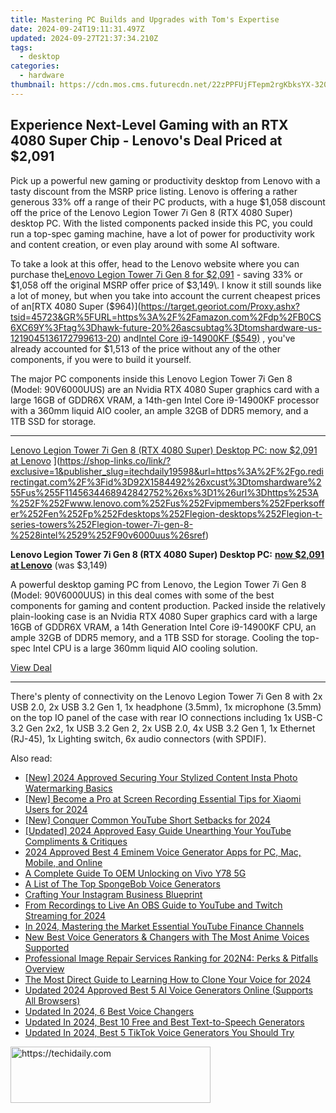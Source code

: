 ```yaml
---
title: Mastering PC Builds and Upgrades with Tom's Expertise
date: 2024-09-24T19:11:31.497Z
updated: 2024-09-27T21:37:34.210Z
tags:
  - desktop
categories:
  - hardware
thumbnail: https://cdn.mos.cms.futurecdn.net/22zPPFUjFTepm2rgKbksYX-320-80.jpg
---
```


## Experience Next-Level Gaming with an RTX 4080 Super Chip - Lenovo's Deal Priced at $2,091

Pick up a powerful new gaming or productivity desktop from Lenovo with a tasty discount from the MSRP price listing. Lenovo is offering a rather generous 33% off a range of their PC products, with a huge $1,058 discount off the price of the Lenovo Legion Tower 7i Gen 8 (RTX 4080 Super) desktop PC. With the listed components packed inside this PC, you could run a top-spec gaming machine, have a lot of power for productivity work and content creation, or even play around with some AI software.

 To take a look at this offer, head to the Lenovo website where you can purchase the[Lenovo Legion Tower 7i Gen 8 for $2,091](https://shop-links.co/link/?exclusive=1&publisher_slug=itechdaily19598&url=https%3A%2F%2Fgo.redirectingat.com%2F%3Fid%3D92X1584492%26xcust%3Dtomshardware%255Fus%255F7250785057104458830%26xs%3D1%26url%3Dhttps%253A%252F%252Fwww.lenovo.com%252Fus%252Fvipmembers%252Fperksoffer%252Fen%252Fp%252Fdesktops%252Flegion-desktops%252Flegion-t-series-towers%252Flegion-tower-7i-gen-8-%2528intel%2529%252F90v6000uus%26sref%3Dhttps%253A%252F%252Fwww.tomshardware.com%252Fdesktops%252Fgaming-pcs%252Flenovos-rtx-4080-super-powered-legion-tower-desktop-pc-now-only-dollar1058) \- saving 33% or $1,058 off the original MSRP offer price of $3,149\. I know it still sounds like a lot of money, but when you take into account the current cheapest prices of an[RTX 4080 Super ($964)](https://target.georiot.com/Proxy.ashx?tsid=45723&GR%5FURL=https%3A%2F%2Famazon.com%2Fdp%2FB0CS6XC69Y%3Ftag%3Dhawk-future-20%26ascsubtag%3Dtomshardware-us-1219045136172799613-20) and[Intel Core i9-14900KF ($549)](https://www.bhphotovideo.com/c/product/1781470-REG/intel%5Fbx8071514900kf%5Fcore%5Fi9%5F14900kf%5F24%5Fcore%5Flga.html?BI=20811&KBID=16572&SID=tomshardware-us-1040869819776067337) , you've already accounted for $1,513 of the price without any of the other components, if you were to build it yourself.

 The major PC components inside this Lenovo Legion Tower 7i Gen 8 (Model: 90V6000UUS) are an Nvidia RTX 4080 Super graphics card with a large 16GB of GDDR6X VRAM, a 14th-gen Intel Core i9-14900KF processor with a 360mm liquid AIO cooler, an ample 32GB of DDR5 memory, and a 1TB SSD for storage.

---

[Lenovo Legion Tower 7i Gen 8 (RTX 4080 Super) Desktop PC: now $2,091 at Lenovo](https://cdn.mos.cms.futurecdn.net/YedtNpP3DEhALxoz7LrgEP-200-100.png "Lenovo Legion Tower 7i Gen 8 (RTX 4080 Super) Desktop PC: now $2,091 at Lenovo") ](https://shop-links.co/link/?exclusive=1&publisher_slug=itechdaily19598&url=https%3A%2F%2Fgo.redirectingat.com%2F%3Fid%3D92X1584492%26xcust%3Dtomshardware%255Fus%255F1145634468942842752%26xs%3D1%26url%3Dhttps%253A%252F%252Fwww.lenovo.com%252Fus%252Fvipmembers%252Fperksoffer%252Fen%252Fp%252Fdesktops%252Flegion-desktops%252Flegion-t-series-towers%252Flegion-tower-7i-gen-8-%2528intel%2529%252F90v6000uus%26sref)

 **Lenovo Legion Tower 7i Gen 8 (RTX 4080 Super) Desktop PC:** [**now $2,091 at Lenovo**](https://shop-links.co/link/?exclusive=1&publisher_slug=itechdaily19598&url=https%3A%2F%2Fgo.redirectingat.com%2F%3Fid%3D92X1584492%26xcust%3Dtomshardware%255Fus%255F2325518139888706207%26xs%3D1%26url%3Dhttps%253A%252F%252Fwww.lenovo.com%252Fus%252Fvipmembers%252Fperksoffer%252Fen%252Fp%252Fdesktops%252Flegion-desktops%252Flegion-t-series-towers%252Flegion-tower-7i-gen-8-%2528intel%2529%252F90v6000uus%26sref) (was $3,149)

 A powerful desktop gaming PC from Lenovo, the Legion Tower 7i Gen 8 (Model: 90V6000UUS) in this deal comes with some of the best components for gaming and content production. Packed inside the relatively plain-looking case is an Nvidia RTX 4080 Super graphics card with a large 16GB of GDDR6X VRAM, a 14th Generation Intel Core i9-14900KF CPU, an ample 32GB of DDR5 memory, and a 1TB SSD for storage. Cooling the top-spec Intel CPU is a large 360mm liquid AIO cooling solution.

[View Deal](https://shop-links.co/link/?exclusive=1&publisher_slug=itechdaily19598&url=https%3A%2F%2Fgo.redirectingat.com%2F%3Fid%3D92X1584492%26xcust%3Dtomshardware%255Fus%255F1145634468942842752%26xs%3D1%26url%3Dhttps%253A%252F%252Fwww.lenovo.com%252Fus%252Fvipmembers%252Fperksoffer%252Fen%252Fp%252Fdesktops%252Flegion-desktops%252Flegion-t-series-towers%252Flegion-tower-7i-gen-8-%2528intel%2529%252F90v6000uus%26sref)

---

 There's plenty of connectivity on the Lenovo Legion Tower 7i Gen 8 with 2x USB 2.0, 2x USB 3.2 Gen 1, 1x headphone (3.5mm), 1x microphone (3.5mm) on the top IO panel of the case with rear IO connections including 1x USB-C 3.2 Gen 2x2, 1x USB 3.2 Gen 2, 2x USB 2.0, 4x USB 3.2 Gen 1, 1x Ethernet (RJ-45), 1x Lighting switch, 6x audio connectors (with SPDIF).

<ins class="adsbygoogle"
     style="display:block"
     data-ad-format="autorelaxed"
     data-ad-client="ca-pub-7571918770474297"
     data-ad-slot="1223367746"></ins>

<ins class="adsbygoogle"
     style="display:block"
     data-ad-client="ca-pub-7571918770474297"
     data-ad-slot="8358498916"
     data-ad-format="auto"
     data-full-width-responsive="true"></ins>

<span class="atpl-alsoreadstyle">Also read:</span>
<div><ul>
<li><a href="https://instagram-video-files.techidaily.com/new-2024-approved-securing-your-stylized-content-insta-photo-watermarking-basics/"><u>[New] 2024 Approved Securing Your Stylized Content Insta Photo Watermarking Basics</u></a></li>
<li><a href="https://video-screen-grab.techidaily.com/new-become-a-pro-at-screen-recording-essential-tips-for-xiaomi-users-for-2024/"><u>[New] Become a Pro at Screen Recording Essential Tips for Xiaomi Users for 2024</u></a></li>
<li><a href="https://youtube-data.techidaily.com/onquer-common-youtube-short-setbacks-for-2024/"><u>[New] Conquer Common YouTube Short Setbacks for 2024</u></a></li>
<li><a href="https://facebook-video-footage.techidaily.com/updated-2024-approved-easy-guide-unearthing-your-youtube-compliments-and-critiques/"><u>[Updated] 2024 Approved Easy Guide Unearthing Your YouTube Compliments & Critiques</u></a></li>
<li><a href="https://ai-voice.techidaily.com/2024-approved-best-4-eminem-voice-generator-apps-for-pc-mac-mobile-and-online/"><u>2024 Approved Best 4 Eminem Voice Generator Apps for PC, Mac, Mobile, and Online</u></a></li>
<li><a href="https://android-unlock.techidaily.com/a-complete-guide-to-oem-unlocking-on-vivo-y78-5g-by-drfone-android/"><u>A Complete Guide To OEM Unlocking on Vivo Y78 5G</u></a></li>
<li><a href="https://ai-voice.techidaily.com/a-list-of-the-top-spongebob-voice-generators/"><u>A List of The Top SpongeBob Voice Generators</u></a></li>
<li><a href="https://instagram-video-recordings.techidaily.com/crafting-your-instagram-business-blueprint/"><u>Crafting Your Instagram Business Blueprint</u></a></li>
<li><a href="https://remote-screen-capture.techidaily.com/from-recordings-to-live-an-obs-guide-to-youtube-and-twitch-streaming-for-2024/"><u>From Recordings to Live An OBS Guide to YouTube and Twitch Streaming for 2024</u></a></li>
<li><a href="https://youtube-stream.techidaily.com/in-2024-mastering-the-market-essential-youtube-finance-channels/"><u>In 2024, Mastering the Market Essential YouTube Finance Channels</u></a></li>
<li><a href="https://ai-voice.techidaily.com/new-best-voice-generators-and-changers-with-the-most-anime-voices-supported/"><u>New Best Voice Generators & Changers with The Most Anime Voices Supported</u></a></li>
<li><a href="https://data-safeguard.techidaily.com/professional-image-repair-services-ranking-for-202n4-perks-and-pitfalls-overview/"><u>Professional Image Repair Services Ranking for 202N4: Perks & Pitfalls Overview</u></a></li>
<li><a href="https://ai-voice.techidaily.com/the-most-direct-guide-to-learning-how-to-clone-your-voice-for-2024/"><u>The Most Direct Guide to Learning How to Clone Your Voice for 2024</u></a></li>
<li><a href="https://ai-voice.techidaily.com/updated-2024-approved-best-5-ai-voice-generators-online-supports-all-browsers/"><u>Updated 2024 Approved Best 5 AI Voice Generators Online (Supports All Browsers)</u></a></li>
<li><a href="https://ai-voice.techidaily.com/updated-in-2024-6-best-voice-changers/"><u>Updated In 2024, 6 Best Voice Changers</u></a></li>
<li><a href="https://ai-voice.techidaily.com/updated-in-2024-best-10-free-and-best-text-to-speech-generators/"><u>Updated In 2024, Best 10 Free and Best Text-to-Speech Generators</u></a></li>
<li><a href="https://ai-voice.techidaily.com/updated-in-2024-best-5-tiktok-voice-generators-you-should-try/"><u>Updated In 2024, Best 5 TikTok Voice Generators You Should Try</u></a></li>
</ul></div>

<!-- affiliate ads begin -->
<a href="https://bluettius.sjv.io/c/5597632/2139121/17108" target="_top" id="2139121">
  <img src="//a.impactradius-go.com/display-ad/17108-2139121" border="0" alt="https://techidaily.com" width="320" height="90"/>
</a>
<img height="0" width="0" src="https://bluettius.sjv.io/i/5597632/2139121/17108" style="position:absolute;visibility:hidden;" border="0" />
<!-- affiliate ads end -->

